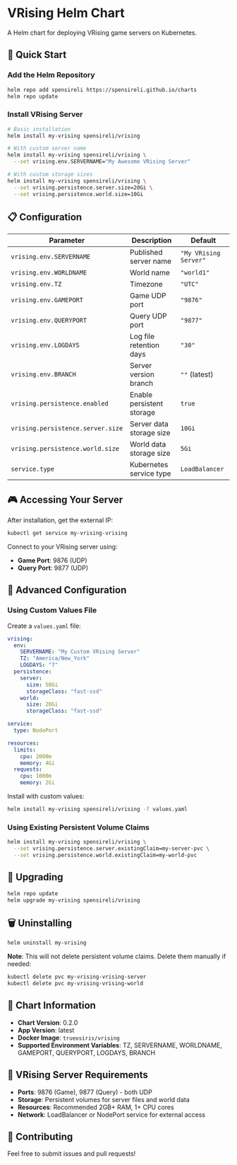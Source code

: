 # VRising Helm Chart

A Helm chart for deploying VRising game servers on Kubernetes.

## 🚀 Quick Start

### Add the Helm Repository

```bash
helm repo add spensireli https://spensireli.github.io/charts
helm repo update
```

### Install VRising Server

```bash
# Basic installation
helm install my-vrising spensireli/vrising

# With custom server name
helm install my-vrising spensireli/vrising \
  --set vrising.env.SERVERNAME="My Awesome VRising Server"

# With custom storage sizes
helm install my-vrising spensireli/vrising \
  --set vrising.persistence.server.size=20Gi \
  --set vrising.persistence.world.size=10Gi
```

## 📋 Configuration

| Parameter | Description | Default |
|-----------|-------------|---------|
| `vrising.env.SERVERNAME` | Published server name | `"My VRising Server"` |
| `vrising.env.WORLDNAME` | World name | `"world1"` |
| `vrising.env.TZ` | Timezone | `"UTC"` |
| `vrising.env.GAMEPORT` | Game UDP port | `"9876"` |
| `vrising.env.QUERYPORT` | Query UDP port | `"9877"` |
| `vrising.env.LOGDAYS` | Log file retention days | `"30"` |
| `vrising.env.BRANCH` | Server version branch | `""` (latest) |
| `vrising.persistence.enabled` | Enable persistent storage | `true` |
| `vrising.persistence.server.size` | Server data storage size | `10Gi` |
| `vrising.persistence.world.size` | World data storage size | `5Gi` |
| `service.type` | Kubernetes service type | `LoadBalancer` |

## 🎮 Accessing Your Server

After installation, get the external IP:

```bash
kubectl get service my-vrising-vrising
```

Connect to your VRising server using:
- **Game Port**: 9876 (UDP)
- **Query Port**: 9877 (UDP)

## 🔧 Advanced Configuration

### Using Custom Values File

Create a `values.yaml` file:

```yaml
vrising:
  env:
    SERVERNAME: "My Custom VRising Server"
    TZ: "America/New_York"
    LOGDAYS: "7"
  persistence:
    server:
      size: 50Gi
      storageClass: "fast-ssd"
    world:
      size: 20Gi
      storageClass: "fast-ssd"

service:
  type: NodePort

resources:
  limits:
    cpu: 2000m
    memory: 4Gi
  requests:
    cpu: 1000m
    memory: 2Gi
```

Install with custom values:

```bash
helm install my-vrising spensireli/vrising -f values.yaml
```

### Using Existing Persistent Volume Claims

```bash
helm install my-vrising spensireli/vrising \
  --set vrising.persistence.server.existingClaim=my-server-pvc \
  --set vrising.persistence.world.existingClaim=my-world-pvc
```

## 🔄 Upgrading

```bash
helm repo update
helm upgrade my-vrising spensireli/vrising
```

## 🗑️ Uninstalling

```bash
helm uninstall my-vrising
```

**Note**: This will not delete persistent volume claims. Delete them manually if needed:

```bash
kubectl delete pvc my-vrising-vrising-server
kubectl delete pvc my-vrising-vrising-world
```

## 📖 Chart Information

- **Chart Version**: 0.2.0
- **App Version**: latest
- **Docker Image**: `trueosiris/vrising`
- **Supported Environment Variables**: TZ, SERVERNAME, WORLDNAME, GAMEPORT, QUERYPORT, LOGDAYS, BRANCH

## 🎯 VRising Server Requirements

- **Ports**: 9876 (Game), 9877 (Query) - both UDP
- **Storage**: Persistent volumes for server files and world data
- **Resources**: Recommended 2GB+ RAM, 1+ CPU cores
- **Network**: LoadBalancer or NodePort service for external access

## 🤝 Contributing

Feel free to submit issues and pull requests!

